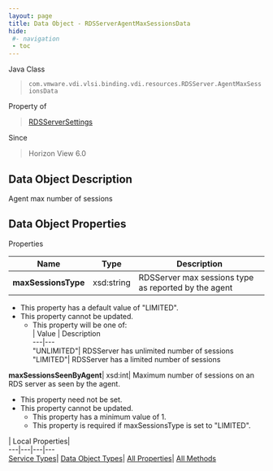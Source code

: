 ```yaml
---
layout: page
title: Data Object - RDSServerAgentMaxSessionsData
hide:
 #- navigation
 - toc
---
```






Java Class  
> `com.vmware.vdi.vlsi.binding.vdi.resources.RDSServer.AgentMaxSessionsData`

Property of  
> [RDSServerSettings](vdi.resources.RDSServer.RDSServerSettings.md#field_detail)

Since  
> Horizon View 6.0


## Data Object Description 

Agent max number of sessions 

## Data Object Properties

Properties

Name |  Type |  Description   
---|---|---  
**maxSessionsType**|  xsd:string|  RDSServer max sessions type as reported by the agent   


  * This property has a default value of "LIMITED".
* This property cannot be updated.
  * This property will be one of:  
|  Value |  Description   
---|---  
"UNLIMITED"| RDSServer has unlimited number of sessions  
"LIMITED"| RDSServer has a limited number of sessions  

  
**maxSessionsSeenByAgent**|  xsd:int|  Maximum number of sessions on an RDS server as seen by the agent.   


* This property need not be set.
* This property cannot be updated.
  * This property has a minimum value of 1. 
  * This property is required if maxSessionsType is set to "LIMITED".

  
  
  
 | Local Properties|   
---|---|---|---  
[Service Types](index-mo_types.md)| [Data Object Types](index-do_types.md)| [All Properties](index-properties.md)| [All Methods](index-methods.md)  
  
  
